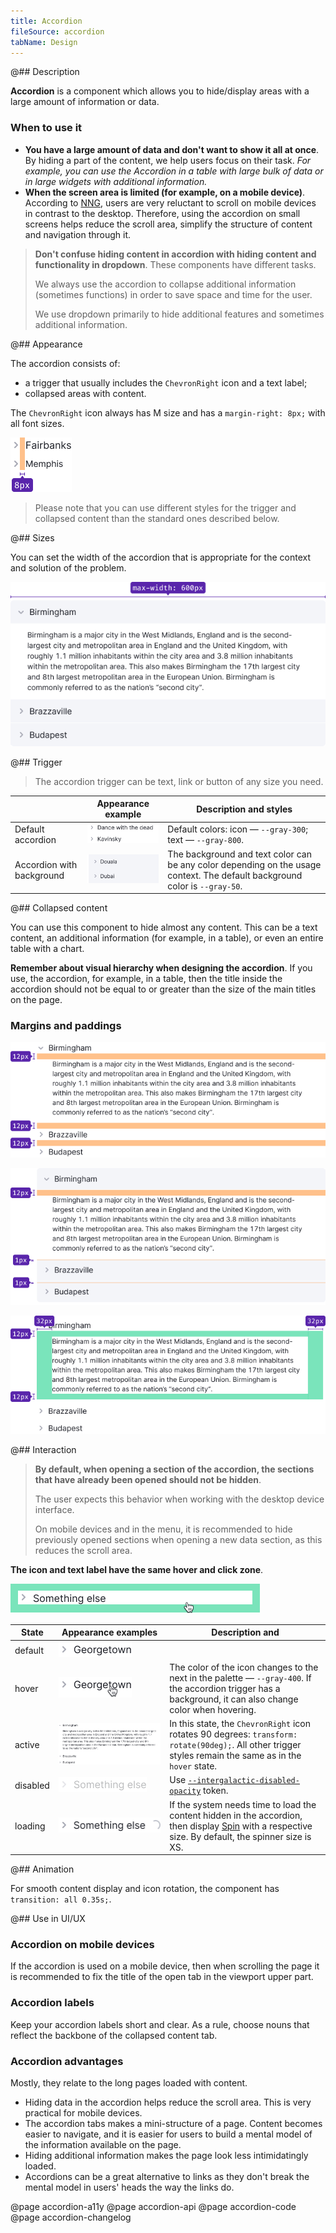 ```yaml
---
title: Accordion
fileSource: accordion
tabName: Design
---
```


@## Description

**Accordion** is a component which allows you to hide/display areas with a large amount of information or data.

### When to use it

- **You have a large amount of data and don't want to show it all at once**. By hiding a part of the content, we help users focus on their task. _For example, you can use the Accordion in a table with large bulk of data or in large widgets with additional information._
- **When the screen area is limited (for example, on a mobile device)**. According to [NNG](https://www.nngroup.com/articles/accordions-complex-content/), users are very reluctant to scroll on mobile devices in contrast to the desktop. Therefore, using the accordion on small screens helps reduce the scroll area, simplify the structure of content and navigation through it.

> **Don't confuse hiding content in accordion with hiding content and functionality in dropdown**. These components have different tasks.
>
> We always use the accordion to collapse additional information (sometimes functions) in order to save space and time for the user.
>
> We use dropdown primarily to hide additional features and sometimes additional information.

@## Appearance

The accordion consists of:

- a trigger that usually includes the `ChevronRight` icon and a text label;
- collapsed areas with content.

The `ChevronRight` icon always has M size and has a `margin-right: 8px;` with all font sizes.

![accordion chevron margin](static/margins.png)

> Please note that you can use different styles for the trigger and collapsed content than the standard ones described below.

@## Sizes

You can set the width of the accordion that is appropriate for the context and solution of the problem.

![accordion with max-width](static/max-width.png)

@## Trigger

> The accordion trigger can be text, link or button of any size you need.

|                           | Appearance example                          | Description and styles                                                                                                      |
| ------------------------- | ------------------------------------------- | --------------------------------------------------------------------------------------------------------------------------- |
| Default accordion         | ![accordion default](static/default.png)    | Default colors: icon — `--gray-300`; text — `--gray-800`.                                                                   |
| Accordion with background | ![accordion default](static/default-bg.png) | The background and text color can be any color depending on the usage context. The default background color is `--gray-50`. |

@## Collapsed content

You can use this component to hide almost any content. This can be a text content, an additional information (for example, in a table), or even an entire table with a chart.

**Remember about visual hierarchy when designing the accordion**. If you use, the accordion, for example, in a table, then the title inside the accordion should not be equal to or greater than the size of the main titles on the page.

### Margins and paddings

![accordion margins](static/item-margins1.png)

![accordion margins](static/item-margins2.png)

![accordion paddings](static/item-paddings.png)

@## Interaction

> **By default, when opening a section of the accordion, the sections that have already been opened should not be hidden**.
>
> The user expects this behavior when working with the desktop device interface.
>
> On mobile devices and in the menu, it is recommended to hide previously opened sections when opening a new data section, as this reduces the scroll area.

**The icon and text label have the same hover and click zone**.

![accordion hover zone](static/hoverzone.png)

| State    | Appearance examples                              | Description and                                                                                                                                                          |
| -------- | ------------------------------------------------ | ------------------------------------------------------------------------------------------------------------------------------------------------------------------------ |
| default  | ![accordion default](static/default-state.png)   |                                                                                                                                                                          |
| hover    | ![accordion hover](static/hover-state.png)       | The color of the icon changes to the next in the palette — `--gray-400`. If the accordion trigger has a background, it can also change color when hovering.              |
| active   | ![accordion active](static/active-state.png)     | In this state, the `ChevronRight` icon rotates 90 degrees: `transform: rotate(90deg);`. All other trigger styles remain the same as in the `hover` state.                |
| disabled | ![accordion disabled](static/disabled-state.png) | Use [`--intergalactic-disabled-opacity`](/style/design-tokens/) token.                                                                                                   |
| loading  | ![accordion loading](static/loading-state.png)   | If the system needs time to load the content hidden in the accordion, then display [Spin](/components/spin/) with a respective size. By default, the spinner size is XS. |

@## Animation

For smooth content display and icon rotation, the component has `transition: all 0.35s;`.

@## Use in UI/UX

### Accordion on mobile devices

If the accordion is used on a mobile device, then when scrolling the page it is recommended to fix the title of the open tab in the viewport upper part.

### Accordion labels

Keep your accordion labels short and clear. As a rule, choose nouns that reflect the backbone of the collapsed content tab.

### Accordion advantages

Mostly, they relate to the long pages loaded with content.

- Hiding data in the accordion helps reduce the scroll area. This is very practical for mobile devices.
- The accordion tabs makes a mini-structure of a page. Content becomes easier to navigate, and it is easier for users to build a mental model of the information available on the page.
- Hiding additional information makes the page look less intimidatingly loaded.
- Accordions can be a great alternative to links as they don't break the mental model in users' heads the way the links do.

@page accordion-a11y
@page accordion-api
@page accordion-code
@page accordion-changelog
